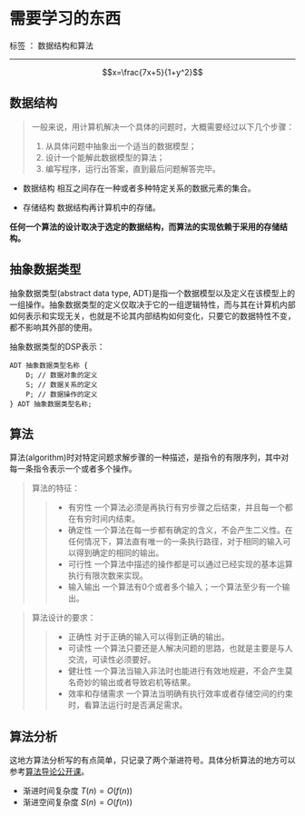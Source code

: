 # 需要学习的东西

标签 ： 数据结构和算法

------
<script type="text/javascript" src="http://cdn.mathjax.org/mathjax/latest/MathJax.js?config=default"></script>
$$x=\frac{7x+5}{1+y^2}$$

## 数据结构

> 一般来说，用计算机解决一个具体的问题时，大概需要经过以下几个步骤：
> 1. 从具体问题中抽象出一个适当的数据模型；
> 2. 设计一个能解此数据模型的算法；
> 3. 编写程序，运行出答案，直到最后问题解答完毕。
    
- 数据结构
  相互之间存在一种或者多种特定关系的数据元素的集合。    

- 存储结构
  数据结构再计算机中的存储。

**任何一个算法的设计取决于选定的数据结构，而算法的实现依赖于采用的存储结构。**

## 抽象数据类型
抽象数据类型(abstract data type, ADT)是指一个数据模型以及定义在该模型上的一组操作。抽象数据类型的定义仅取决于它的一组逻辑特性，而与其在计算机内部如何表示和实现无关，也就是不论其内部结构如何变化，只要它的数据特性不变，都不影响其外部的使用。    

抽象数据类型的DSP表示：    
    
    ADT 抽象数据类型名称 {
        D; // 数据对象的定义
        S; // 数据关系的定义
        P; // 数据操作的定义
    } ADT 抽象数据类型名称;

## 算法
算法(algorithm)时对特定问题求解步骤的一种描述，是指令的有限序列，其中对每一条指令表示一个或者多个操作。

> 算法的特征：
>> - 有穷性
>> 一个算法必须是再执行有穷步骤之后结束，并且每一个都在有穷时间内结束。
>> - 确定性
>> 一个算法在每一步都有确定的含义，不会产生二义性。在任何情况下，算法直有唯一的一条执行路径，对于相同的输入可以得到确定的相同的输出。
>> - 可行性
>> 一个算法中描述的操作都是可以通过已经实现的基本运算执行有限次数来实现。
>> - 输入输出
>> 一个算法有0个或者多个输入；一个算法至少有一个输出。

> 算法设计的要求：
>> - 正确性
>> 对于正确的输入可以得到正确的输出。
>> - 可读性
>> 一个算法只要还是人解决问题的思路，也就是主要是与人交流，可读性必须要好。
>> - 健壮性
>> 一个算法当输入非法时也能进行有效地规避，不会产生莫名奇妙的输出或者导致宕机等结果。
>>- 效率和存储需求
>> 一个算法当明确有执行效率或者存储空间的约束时，看算法运行时是否满足需求。

## 算法分析
这地方算法分析写的有点简单，只记录了两个渐进符号。具体分析算法的地方可以参考[算法导论公开课](http://open.163.com/movie/2010/12/2/E/M6UTT5U0I_M6V2T4T2E.html)。    

- 渐进时间复杂度
$T(n) = O(f(n))$
- 渐进空间复杂度
$S(n) =O(f(n))$

